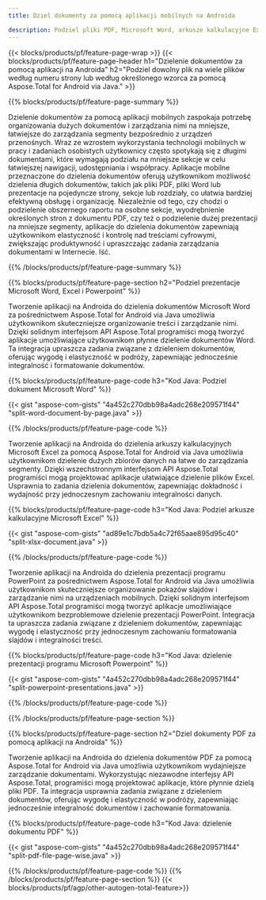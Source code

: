```yaml
---
title: Dziel dokumenty za pomocą aplikacji mobilnych na Androida 

description: Podziel pliki PDF, Microsoft Word, arkusze kalkulacyjne Excel i prezentacje PowerPoint za pośrednictwem aplikacji na Androida. Podziel dokument według numeru strony lub według określonego wcześniej wzoru.
---
```


{{< blocks/products/pf/feature-page-wrap >}}
{{< blocks/products/pf/feature-page-header h1="Dzielenie dokumentów za pomocą aplikacji na Androida" h2="Podziel dowolny plik na wiele plików według numeru strony lub według określonego wzorca za pomocą Aspose.Total for Android via Java." >}}

{{% blocks/products/pf/feature-page-summary %}}

Dzielenie dokumentów za pomocą aplikacji mobilnych zaspokaja potrzebę organizowania dużych dokumentów i zarządzania nimi na mniejsze, łatwiejsze do zarządzania segmenty bezpośrednio z urządzeń przenośnych. Wraz ze wzrostem wykorzystania technologii mobilnych w pracy i zadaniach osobistych użytkownicy często spotykają się z długimi dokumentami, które wymagają podziału na mniejsze sekcje w celu łatwiejszej nawigacji, udostępniania i współpracy. Aplikacje mobilne przeznaczone do dzielenia dokumentów oferują użytkownikom możliwość dzielenia długich dokumentów, takich jak pliki PDF, pliki Word lub prezentacje na pojedyncze strony, sekcje lub rozdziały, co ułatwia bardziej efektywną obsługę i organizację. Niezależnie od tego, czy chodzi o podzielenie obszernego raportu na osobne sekcje, wyodrębnienie określonych stron z dokumentu PDF, czy też o podzielenie dużej prezentacji na mniejsze segmenty, aplikacje do dzielenia dokumentów zapewniają użytkownikom elastyczność i kontrolę nad treściami cyfrowymi, zwiększając produktywność i upraszczając zadania zarządzania dokumentami w Internecie. Iść.

{{% /blocks/products/pf/feature-page-summary  %}}

{{% blocks/products/pf/feature-page-section  h2="Podziel prezentacje Microsoft Word, Excel i Powerpoint" %}}

Tworzenie aplikacji na Androida do dzielenia dokumentów Microsoft Word za pośrednictwem Aspose.Total for Android via Java umożliwia użytkownikom skuteczniejsze organizowanie treści i zarządzanie nimi. Dzięki solidnym interfejsom API Aspose.Total programiści mogą tworzyć aplikacje umożliwiające użytkownikom płynne dzielenie dokumentów Word. Ta integracja upraszcza zadania związane z dzieleniem dokumentów, oferując wygodę i elastyczność w podróży, zapewniając jednocześnie integralność i formatowanie dokumentów.

{{% blocks/products/pf/feature-page-code h3="Kod Java: Podziel dokument Microsoft Word" %}}

{{< gist "aspose-com-gists" "4a452c270dbb98a4adc268e209571f44" "split-word-document-by-page.java" >}}

{{% /blocks/products/pf/feature-page-code  %}}

Tworzenie aplikacji na Androida do dzielenia arkuszy kalkulacyjnych Microsoft Excel za pomocą Aspose.Total for Android via Java umożliwia użytkownikom dzielenie dużych zbiorów danych na łatwe do zarządzania segmenty. Dzięki wszechstronnym interfejsom API Aspose.Total programiści mogą projektować aplikacje ułatwiające dzielenie plików Excel. Usprawnia to zadania dzielenia dokumentów, zapewniając dokładność i wydajność przy jednoczesnym zachowaniu integralności danych.


{{% blocks/products/pf/feature-page-code h3="Kod Java: Podziel arkusze kalkulacyjne Microsoft Excel" %}}

{{< gist "aspose-com-gists" "ad89e1c7bdb5a4c72f65aae895d95c40" "split-xlsx-document.java" >}}

{{% /blocks/products/pf/feature-page-code  %}}

Tworzenie aplikacji na Androida do dzielenia prezentacji programu PowerPoint za pośrednictwem Aspose.Total for Android via Java umożliwia użytkownikom skuteczniejsze organizowanie pokazów slajdów i zarządzanie nimi na urządzeniach mobilnych. Dzięki solidnym interfejsom API Aspose.Total programiści mogą tworzyć aplikacje umożliwiające użytkownikom bezproblemowe dzielenie prezentacji PowerPoint. Integracja ta upraszcza zadania związane z dzieleniem dokumentów, zapewniając wygodę i elastyczność przy jednoczesnym zachowaniu formatowania slajdów i integralności treści.

{{% blocks/products/pf/feature-page-code h3="Kod Java: dzielenie prezentacji programu Microsoft Powerpoint" %}}

{{< gist "aspose-com-gists" "4a452c270dbb98a4adc268e209571f44" "split-powerpoint-presentations.java" >}}

{{% /blocks/products/pf/feature-page-code  %}}

{{% /blocks/products/pf/feature-page-section %}}

{{% blocks/products/pf/feature-page-section  h2="Dziel dokumenty PDF za pomocą aplikacji na Androida" %}}

Tworzenie aplikacji na Androida do dzielenia dokumentów PDF za pomocą Aspose.Total for Android via Java umożliwia użytkownikom wydajniejsze zarządzanie dokumentami. Wykorzystując niezawodne interfejsy API Aspose.Total, programiści mogą projektować aplikacje, które płynnie dzielą pliki PDF. Ta integracja usprawnia zadania związane z dzieleniem dokumentów, oferując wygodę i elastyczność w podróży, zapewniając jednocześnie integralność dokumentów i zachowanie formatowania.

{{% blocks/products/pf/feature-page-code h3="Kod Java: dzielenie dokumentu PDF" %}}

{{< gist "aspose-com-gists" "4a452c270dbb98a4adc268e209571f44" "split-pdf-file-page-wise.java" >}}

{{% /blocks/products/pf/feature-page-code  %}}
{{% /blocks/products/pf/feature-page-section %}}
{{< blocks/products/pf/agp/other-autogen-total-feature>}}